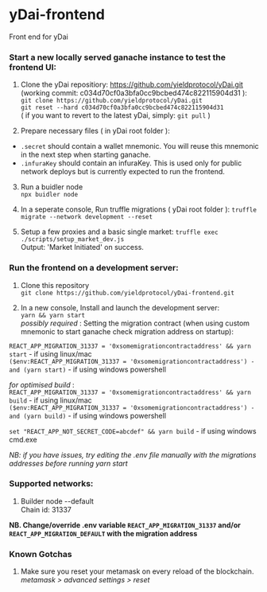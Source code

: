 # yDai-frontend
Front end for yDai 


### Start a new locally served ganache instance to test the frontend UI:  

1. Clone the yDai repositiory: https://github.com/yieldprotocol/yDai.git  (working commit: c034d70cf0a3bfa0cc9bcbed474c822115904d31 ):  
`git clone https://github.com/yieldprotocol/yDai.git`  
`git reset --hard c034d70cf0a3bfa0cc9bcbed474c822115904d31`    
( if you want to revert to the latest yDai, simply: `git pull` )

2. Prepare necessary files ( in yDai root folder ):
 - `.secret` should contain a wallet mnemonic. You will reuse this mnemonic in the next step when starting ganache.
 - `.infuraKey` should contain an infuraKey. This is used only for public network deploys but is currently expected to run the frontend. 


3. Run a buidler node  
`npx buidler node`

4. In a seperate console, Run truffle migrations ( yDai root folder ): 
`truffle migrate --network development --reset`  

5. Setup a few proxies and a basic single market:
`truffle exec ./scripts/setup_market_dev.js`  
Output: 'Market Initiated' on success. 


### Run the frontend on a development server: 

1. Clone this repository  
`git clone https://github.com/yieldprotocol/yDai-frontend.git`

2. In a new console, Install and launch the development server:  
`yarn && yarn start`  
*possibly required* : Setting the migration contract (when using custom mnemonic to start ganache check migration address on startup):  

`REACT_APP_MIGRATION_31337 = '0xsomemigrationcontractaddress' && yarn start`  - if using linux/mac  
`($env:REACT_APP_MIGRATION_31337 = '0xsomemigrationcontractaddress') -and (yarn start)`  - if using windows powershell  
 
*for optimised build* :  
`REACT_APP_MIGRATION_31337 = '0xsomemigrationcontractaddress' && yarn build`  - if using linux/mac  
`($env:REACT_APP_MIGRATION_31337 = '0xsomemigrationcontractaddress') -and (yarn build)`  - if using windows powershell  

`set "REACT_APP_NOT_SECRET_CODE=abcdef" && yarn build` - if using windows cmd.exe

*NB: if you have issues, try editing  the .env file manually with the migrations addresses before running yarn start*

### Supported networks:

1. Builder node --default  
Chain id: 31337  

**NB. Change/override .env variable `REACT_APP_MIGRATION_31337` and/or `REACT_APP_MIGRATION_DEFAULT` with the migration address**

<!-- 2. Rinkeby
Chain ID: 4  
Migrations contract address: '0x08475B228575eFCb2e5d71E1B737deCeEdf21Db' -->

### Known Gotchas
1. Make sure you reset your metamask on every reload of the blockchain.  
*metamask > advanced settings > reset*
